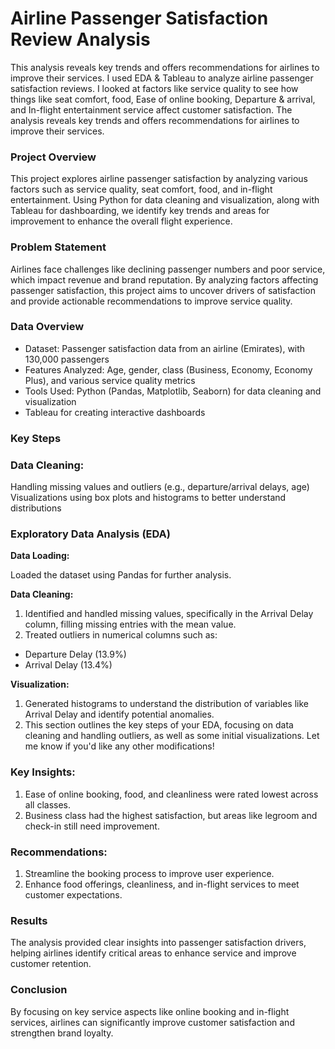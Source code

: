 # Airline Passenger Satisfaction Review Analysis

This analysis reveals key trends and offers recommendations for airlines to improve their services. 
I used EDA & Tableau to analyze airline passenger satisfaction reviews. 
I looked at factors like service quality to see how things like seat comfort, food, Ease of online booking, Departure & arrival, and In-flight entertainment service affect customer satisfaction. 
The analysis reveals key trends and offers recommendations for airlines to improve their services.

### Project Overview

This project explores airline passenger satisfaction by analyzing various factors such as service quality, seat comfort, food, and in-flight entertainment. Using Python for data cleaning and visualization, along with Tableau for dashboarding, we identify key trends and areas for improvement to enhance the overall flight experience.

### Problem Statement

Airlines face challenges like declining passenger numbers and poor service, which impact revenue and brand reputation. By analyzing factors affecting passenger satisfaction, this project aims to uncover drivers of satisfaction and provide actionable recommendations to improve service quality.

### Data Overview

- Dataset: Passenger satisfaction data from an airline (Emirates), with 130,000 passengers
- Features Analyzed: Age, gender, class (Business, Economy, Economy Plus), and various service quality metrics
- Tools Used: Python (Pandas, Matplotlib, Seaborn) for data cleaning and visualization
- Tableau for creating interactive dashboards

### Key Steps

### Data Cleaning:

Handling missing values and outliers (e.g., departure/arrival delays, age)
Visualizations using box plots and histograms to better understand distributions

### Exploratory Data Analysis (EDA)

**Data Loading:**

Loaded the dataset using Pandas for further analysis.

**Data Cleaning:**
1. Identified and handled missing values, specifically in the Arrival Delay column, filling missing entries with the mean value.
2. Treated outliers in numerical columns such as:
- Departure Delay (13.9%)
- Arrival Delay (13.4%)

**Visualization:**
1. Generated histograms to understand the distribution of variables like Arrival Delay and identify potential anomalies.
2. This section outlines the key steps of your EDA, focusing on data cleaning and handling outliers, as well as some initial visualizations. Let me know if you'd like any other modifications!

### Key Insights:
1. Ease of online booking, food, and cleanliness were rated lowest across all classes.
2. Business class had the highest satisfaction, but areas like legroom and check-in still need improvement.

### Recommendations:
1. Streamline the booking process to improve user experience.
2. Enhance food offerings, cleanliness, and in-flight services to meet customer expectations.

### Results

The analysis provided clear insights into passenger satisfaction drivers, helping airlines identify critical areas to enhance service and improve customer retention.

### Conclusion

By focusing on key service aspects like online booking and in-flight services, airlines can significantly improve customer satisfaction and strengthen brand loyalty.




